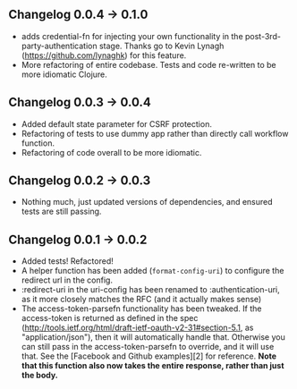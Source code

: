## Changelog 0.0.4 -> 0.1.0

* adds credential-fn for injecting your own functionality in the post-3rd-party-authentication stage. Thanks go to Kevin Lynagh (https://github.com/lynaghk) for this feature.
* More refactoring of entire codebase.  Tests and code re-written to be more idiomatic Clojure.

## Changelog 0.0.3 -> 0.0.4

* Added default state parameter for CSRF protection.
* Refactoring of tests to use dummy app rather than directly call workflow function.
* Refactoring of code overall to be more idiomatic.

## Changelog 0.0.2 -> 0.0.3

* Nothing much, just updated versions of dependencies, and ensured tests are still passing.

## Changelog 0.0.1 -> 0.0.2

* Added tests! Refactored!
* A helper function has been added (`format-config-uri`) to configure the redirect url in the config.
* :redirect-uri in the uri-config has been renamed to :authentication-uri, as it more closely matches the RFC (and it actually makes sense)
* The access-token-parsefn functionality has been tweaked.  If the access-token is returned as defined in the spec (http://tools.ietf.org/html/draft-ietf-oauth-v2-31#section-5.1, as "application/json"), then it will automatically handle that.  Otherwise you can still pass in the access-token-parsefn to override, and it will use that.  See the [Facebook and Github examples][2] for reference.  **Note that this function also now takes the entire response, rather than just the body.**
